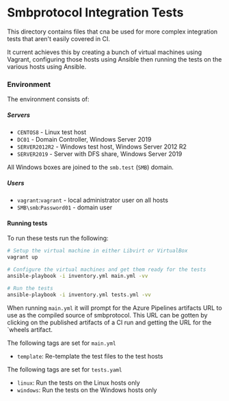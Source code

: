 # Smbprotocol Integration Tests

This directory contains files that cna be used for more complex integration tests that aren't easily covered in CI.

It current achieves this by creating a bunch of virtual machines using Vagrant, configuring those hosts using Ansible
then running the tests on the various hosts using Ansible.

### Environment

The environment consists of:

##### Servers

- `CENTOS8` - Linux test host
- `DC01` - Domain Controller, Windows Server 2019
- `SERVER2012R2` - Windows test host, Windows Server 2012 R2
- `SERVER2019` - Server with DFS share, Windows Server 2019

All Windows boxes are joined to the `smb.test` (`SMB`) domain.

##### Users

- `vagrant`:`vagrant` - local administrator user on all hosts
- `SMB\smb`:`Password01` - domain user

#### Running tests

To run these tests run the following:

```bash
# Setup the virtual machine in either Libvirt or VirtualBox
vagrant up

# Configure the virtual machines and get them ready for the tests
ansible-playbook -i inventory.yml main.yml -vv

# Run the tests
ansible-playbook -i inventory.yml tests.yml -vv
```

When running `main.yml` it will prompt for the Azure Pipelines artifacts URL to use as the compiled source of smbprotocol.
This URL can be gotten by clicking on the published artifacts of a CI run and getting the URL for the `wheels
artifact.

The following tags are set for `main.yml`

* `template`: Re-template the test files to the test hosts

The following tags are set for `tests.yaml`

* `linux`: Run the tests on the Linux hosts only
* `windows`: Run the tests on the Windows hosts only
